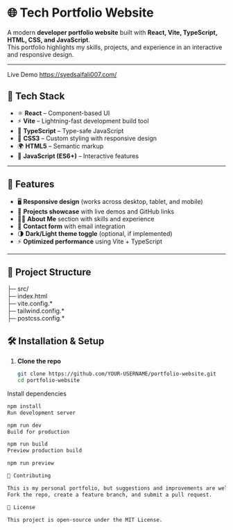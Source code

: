 # 🌐 Tech Portfolio Website

A modern **developer portfolio website** built with **React, Vite, TypeScript, HTML, CSS, and JavaScript**.  
This portfolio highlights my skills, projects, and experience in an interactive and responsive design.

---
Live Demo
https://syedsaifali007.com/


## 🚀 Tech Stack
- ⚛️ **React** – Component-based UI
- ⚡ **Vite** – Lightning-fast development build tool
- 📝 **TypeScript** – Type-safe JavaScript
- 🎨 **CSS3** – Custom styling with responsive design
- 🌍 **HTML5** – Semantic markup
- 🔧 **JavaScript (ES6+)** – Interactive features

---

## 🎯 Features
- 🖥️ **Responsive design** (works across desktop, tablet, and mobile)  
- 📂 **Projects showcase** with live demos and GitHub links  
- 👨‍💻 **About Me** section with skills and experience  
- 📧 **Contact form** with email integration  
- 🌗 **Dark/Light theme toggle** (optional, if implemented)  
- ⚡ **Optimized performance** using Vite + TypeScript  

---

## 📂 Project Structure
├─ src/                
├─ index.html          
├─ vite.config.*       
├─ tailwind.config.*   
├─ postcss.config.*   

## 🛠️ Installation & Setup

1. **Clone the repo**
   ```bash
   git clone https://github.com/YOUR-USERNAME/portfolio-website.git
   cd portfolio-website
   
Install dependencies
```bash
npm install
Run development server

npm run dev
Build for production

npm run build
Preview production build

npm run preview

🤝 Contributing

This is my personal portfolio, but suggestions and improvements are welcome.
Fork the repo, create a feature branch, and submit a pull request.

📜 License

This project is open-source under the MIT License.
